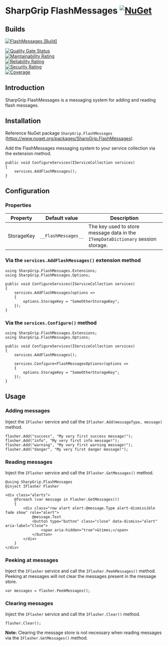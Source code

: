 # SharpGrip FlashMessages [![NuGet](https://img.shields.io/nuget/v/SharpGrip.FlashMessages)](https://www.nuget.org/packages/SharpGrip.FlashMessages)

## Builds
[![FlashMessages [Build]](https://github.com/SharpGrip/FlashMessages/actions/workflows/Build.yaml/badge.svg)](https://github.com/SharpGrip/FlashMessages/actions/workflows/Build.yaml)

[![Quality Gate Status](https://sonarcloud.io/api/project_badges/measure?project=SharpGrip_FlashMessages&metric=alert_status)](https://sonarcloud.io/summary/overall?id=SharpGrip_FlashMessages) \
[![Maintainability Rating](https://sonarcloud.io/api/project_badges/measure?project=SharpGrip_FlashMessages&metric=sqale_rating)](https://sonarcloud.io/summary/overall?id=SharpGrip_FlashMessages) \
[![Reliability Rating](https://sonarcloud.io/api/project_badges/measure?project=SharpGrip_FlashMessages&metric=reliability_rating)](https://sonarcloud.io/summary/overall?id=SharpGrip_FlashMessages) \
[![Security Rating](https://sonarcloud.io/api/project_badges/measure?project=SharpGrip_FlashMessages&metric=security_rating)](https://sonarcloud.io/summary/overall?id=SharpGrip_FlashMessages) \
[![Coverage](https://sonarcloud.io/api/project_badges/measure?project=SharpGrip_FlashMessages&metric=coverage)](https://sonarcloud.io/summary/overall?id=SharpGrip_FlashMessages)

## Introduction
SharpGrip FlashMessages is a messaging system for adding and reading flash messages.

## Installation
Reference NuGet package `SharpGrip.FlashMessages` (https://www.nuget.org/packages/SharpGrip.FlashMessages).

Add the FlashMessages messaging system to your service collection via the extension method.

```
public void ConfigureServices(IServiceCollection services)
{
    services.AddFlashMessages();
}
```

## Configuration

### Properties
| Property   | Default value       | Description                                                                      |
| ---------- | ------------------- | -------------------------------------------------------------------------------- |
| StorageKey | `__FlashMessages__` | The key used to store message data in the `ITempDataDictionary` session storage. |

### Via the `services.AddFlashMessages()` extension method
```
using SharpGrip.FlashMessages.Extensions;
using SharpGrip.FlashMessages.Options;

public void ConfigureServices(IServiceCollection services)
{
    services.AddFlashMessages(options =>
    {
        options.StorageKey = "SomeOtherStorageKey";
    });
}
```

### Via the `services.Configure()` method
```
using SharpGrip.FlashMessages.Extensions;
using SharpGrip.FlashMessages.Options;

public void ConfigureServices(IServiceCollection services)
{
    services.AddFlashMessages();

    services.Configure<FlashMessagesOptions>(options =>
    {
        options.StorageKey = "SomeOtherStorageKey";
    });
}
```

## Usage

### Adding messages
Inject the `IFlasher` service and call the `IFlasher.Add(messageType, message)` method.

```
flasher.Add("success", "My very first success message!");
flasher.Add("info", "My very first info message!");
flasher.Add("warning", "My very first warning message!");
flasher.Add("danger", "My very first danger message!");
```

### Reading messages
Inject the `IFlasher` service and call the `IFlasher.GetMessages()` method.

```
@using SharpGrip.FlashMessages
@inject IFlasher Flasher

<div class="alerts">
    @foreach (var message in Flasher.GetMessages())
    {
        <div class="row alert alert-@message.Type alert-dismissible fade show" role="alert">
            @message.Text
            <button type="button" class="close" data-dismiss="alert" aria-label="Close">
                <span aria-hidden="true">&times;</span>
            </button>
        </div>
    }
</div>
```

### Peeking at messages
Inject the `IFlasher` service and call the `IFlasher.PeekMessages()` method. Peeking at messages will not clear the messages present in the message store.

```
var messages = flasher.PeekMessages();
```

### Clearing messages
Inject the `IFlasher` service and call the `IFlasher.Clear()` method.

```
flasher.Clear();
```

**Note:** Clearing the message store is not necessary when reading messages via the `IFlasher.GetMessages()` method.